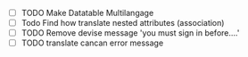- [ ] TODO Make Datatable Multilangage
- [ ] Todo Find how translate nested attributes (association)
- [ ] TODO Remove devise message 'you must sign in before....'
- [ ] TODO translate cancan error message